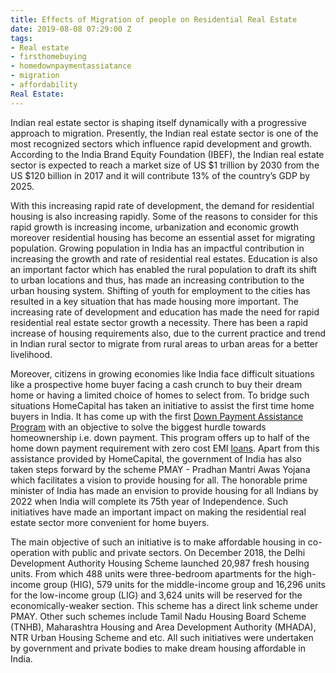 ```yaml
---
title: Effects of Migration of people on Residential Real Estate
date: 2019-08-08 07:29:00 Z
tags:
- Real estate
- firsthomebuying
- homedownpaymentassiatance
- migration
- affordability
Real Estate: 
---
```


Indian real estate sector is shaping itself dynamically with a progressive approach to migration. Presently, the Indian real estate sector is one of the most recognized sectors which influence rapid development and growth. According to the India Brand Equity Foundation (IBEF), the Indian real estate sector is expected to reach a market size of US $1 trillion by 2030 from the US $120 billion in 2017 and it will contribute 13% of the country’s GDP by 2025.

With this increasing rapid rate of development, the demand for residential housing is also increasing rapidly. Some of the reasons to consider for this rapid growth is increasing income, urbanization and economic growth moreover residential housing has become an essential asset for migrating population. Growing population in India has an impactful contribution in increasing the growth and rate of residential real estates. Education is also an important factor which has enabled the rural population to draft its shift to urban locations and thus, has made an increasing contribution to the urban housing system. Shifting of youth for employment to the cities has resulted in a key situation that has made housing more important. The increasing rate of development and education has made the need for rapid residential real estate sector growth a necessity. There has been a rapid increase of housing requirements also, due to the current practice and trend in Indian rural sector to migrate from rural areas to urban areas for a better livelihood.

Moreover, citizens in growing economies like India face difficult situations like a prospective home buyer facing a cash crunch to buy their dream home or having a limited choice of homes to select from. To bridge such situations HomeCapital has taken an initiative to assist the first time home buyers in India. It has come up with the first [Down Payment Assistance Program](https://homecapital.in/program) with an objective to solve the biggest hurdle towards homeownership i.e. down payment. This program offers up to half of the home down payment requirement with zero cost EMI [loans](https://blog.homecapital.in/home-loans-how-to-check-your-eligibility/). Apart from this assistance provided by HomeCapital, the government of India has also taken steps forward by the scheme PMAY - Pradhan Mantri Awas Yojana which facilitates a vision to provide housing for all. The honorable prime minister of India has made an envision to provide housing for all Indians by 2022 when India will complete its 75th year of Independence. Such initiatives have made an important impact on making the residential real estate sector more convenient for home buyers. 

The main objective of such an initiative is to make affordable housing in co-operation with public and private sectors. On December 2018, the Delhi Development Authority Housing Scheme launched 20,987 fresh housing units. From which 488 units were three-bedroom apartments for the high-income group (HIG), 579 units for the middle-income group and 16,296 units for the low-income group (LIG) and 3,624 units will be reserved for the economically-weaker section. This scheme has a direct link scheme under PMAY. Other such schemes include Tamil Nadu Housing Board Scheme (TNHB), Maharashtra Housing and Area Development Authority (MHADA), NTR Urban Housing Scheme and etc. All such initiatives were undertaken by government and private bodies to make dream housing affordable in India.
